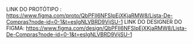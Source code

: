 LINK DO PROTÓTIPO        : https://www.figma.com/proto/QbPFIl6NFSIpEjXKjaRMW8/Lista-De-Compras?node-id=0-1&t=esIgNLVBRD9VijSU-1
LINK DO DESIGNER DO FIGMA: https://www.figma.com/design/QbPFIl6NFSIpEjXKjaRMW8/Lista-De-Compras?node-id=0-1&t=esIgNLVBRD9VijSU-1
